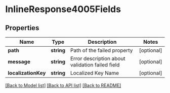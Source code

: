 # InlineResponse4005Fields

## Properties
Name | Type | Description | Notes
------------ | ------------- | ------------- | -------------
**path** | **string** | Path of the failed property | [optional] 
**message** | **string** | Error description about validation failed field | [optional] 
**localizationKey** | **string** | Localized Key Name | [optional] 

[[Back to Model list]](../README.md#documentation-for-models) [[Back to API list]](../README.md#documentation-for-api-endpoints) [[Back to README]](../README.md)


